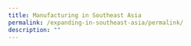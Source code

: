 ```yaml
---
title: Manufacturing in Southeast Asia
permalink: /expanding-in-southeast-asia/permalink/
description: ""
---
```

